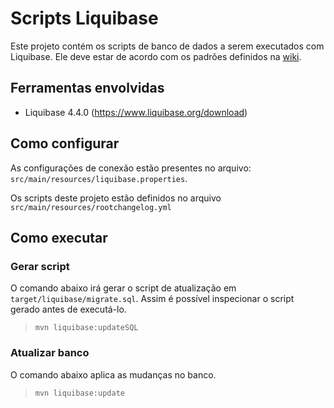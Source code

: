 # Scripts Liquibase

Este projeto contém os scripts de banco de dados a serem executados com Liquibase. Ele deve estar de acordo com os padrões definidos na [wiki](https://san-doc.csjt.jus.br/index.php/Padroniza%C3%A7%C3%A3o_-_Introdu%C3%A7%C3%A3o#Controle_de_versionamento_BD).

## Ferramentas envolvidas

* Liquibase 4.4.0 (https://www.liquibase.org/download)

## Como configurar

As configurações de conexão estão presentes no arquivo: `src/main/resources/liquibase.properties`.

Os scripts deste projeto estão definidos no arquivo `src/main/resources/rootchangelog.yml`

## Como executar

### Gerar script

O comando abaixo irá gerar o script de atualização em `target/liquibase/migrate.sql`. Assim é possível inspecionar o script gerado antes de executá-lo.

> `mvn liquibase:updateSQL`

### Atualizar banco

O comando abaixo aplica as mudanças no banco.

> `mvn liquibase:update`

